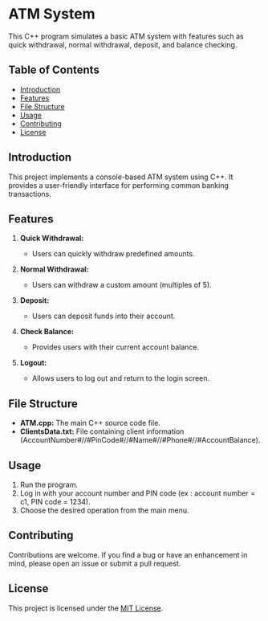 # ATM System

This C++ program simulates a basic ATM system with features such as quick withdrawal, normal withdrawal, deposit, and balance checking.

## Table of Contents
- [Introduction](#introduction)
- [Features](#features)
- [File Structure](#file-structure)
- [Usage](#usage)
- [Contributing](#contributing)
- [License](#license)

## Introduction

This project implements a console-based ATM system using C++. It provides a user-friendly interface for performing common banking transactions.

## Features

1. **Quick Withdrawal:**
   - Users can quickly withdraw predefined amounts.

2. **Normal Withdrawal:**
   - Users can withdraw a custom amount (multiples of 5).

3. **Deposit:**
   - Users can deposit funds into their account.

4. **Check Balance:**
   - Provides users with their current account balance.

5. **Logout:**
   - Allows users to log out and return to the login screen.

## File Structure

- **ATM.cpp:** The main C++ source code file.
- **ClientsData.txt:** File containing client information (AccountNumber#//#PinCode#//#Name#//#Phone#//#AccountBalance).

## Usage

1. Run the program.
2. Log in with your account number and PIN code (ex : account number = c1, PIN code = 1234).
3. Choose the desired operation from the main menu.

## Contributing

Contributions are welcome. If you find a bug or have an enhancement in mind, please open an issue or submit a pull request.

## License

This project is licensed under the [MIT License](LICENSE).

